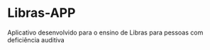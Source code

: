 # Libras-APP

Aplicativo desenvolvido para o ensino de Libras para pessoas com deficiência auditiva
